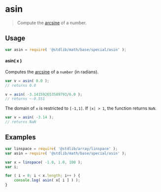 <!--

@license Apache-2.0

Copyright (c) 2018 The Stdlib Authors.

Licensed under the Apache License, Version 2.0 (the "License");
you may not use this file except in compliance with the License.
You may obtain a copy of the License at

   http://www.apache.org/licenses/LICENSE-2.0

Unless required by applicable law or agreed to in writing, software
distributed under the License is distributed on an "AS IS" BASIS,
WITHOUT WARRANTIES OR CONDITIONS OF ANY KIND, either express or implied.
See the License for the specific language governing permissions and
limitations under the License.

-->

# asin

> Compute the [arcsine][arcsine] of a number.

<section class="usage">

## Usage

```javascript
var asin = require( '@stdlib/math/base/special/asin' );
```

#### asin( x )

Computes the [arcsine][arcsine] of a `number` (in radians).

```javascript
var v = asin( 0.0 );
// returns 0.0

v = asin( -3.141592653589793/6.0 );
// returns ~-0.551
```

The domain of `x` is restricted to `[-1,1]`. If `|x| > 1`, the function returns `NaN`.

```javascript
var v = asin( -3.14 );
// returns NaN
```

</section>

<!-- /.usage -->

<section class="examples">

## Examples

<!-- eslint no-undef: "error" -->

```javascript
var linspace = require( '@stdlib/array/linspace' );
var asin = require( '@stdlib/math/base/special/asin' );

var x = linspace( -1.0, 1.0, 100 );
var i;

for ( i = 0; i < x.length; i++ ) {
    console.log( asin( x[ i ] ) );
}
```

</section>

<!-- /.examples -->

<!-- Section for related `stdlib` packages. Do not manually edit this section, as it is automatically populated. -->

<section class="related">

</section>

<!-- /.related -->

<!-- Section for all links. Make sure to keep an empty line after the `section` element and another before the `/section` close. -->

<section class="links">

[arcsine]: https://en.wikipedia.org/wiki/Inverse_trigonometric_functions

</section>

<!-- /.links -->
